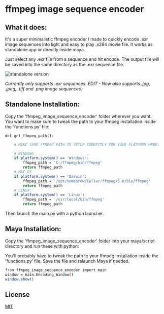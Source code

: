 # ffmpeg image sequence encoder
 

##  What it does:
It's a super minimalistic ffmpeg encoder I made to quickly encode .exr image sequences into light and easy to play .x264 movie file.
It works as standalone app or directly inside maya.

Just select any .exr file from a sequence and hit encode.
The output file will be saved into the same directory as the .exr sequence file.

![standalone version](https://garcia-nicolas.com/wp-content/uploads/2023/06/encoder_script-e1687466584746.png)

*Currently only supports .exr sequences.*
*EDIT - Now also supports .jpg, .jpeg, .tiff and .png image sequences.*

## Standalone Installation:
Copy the 'ffmpeg_image_sequence_encoder' folder wherever you want.
You want to make sure to tweak the path to your ffmpeg installation inside the 'functions.py' file:
```bash
def get_ffmpeg_path():

    # MAKE SURE FFMPEG PATH IS SETUP CORRECTLY FOR YOUR PLATFORM HERE:

    # WINDOWS
    if platform.system() == 'Windows':
        ffmpeg_path = 'C:/ffmpeg/bin/ffmpeg'
        return ffmpeg_path
    # MAC OS
    if platform.system() == 'Darwin':
        ffmpeg_path = '/opt/homebrew/Cellar/ffmpeg/6.0/bin/ffmpeg'
        return ffmpeg_path
    # LINUX
    if platform.system() == 'Linux':
        ffmpeg_path = '/usr/local/bin/ffmpeg'
        return ffmpeg_path
```

Then launch the main.py with a python launcher.


## Maya Installation:
Copy the 'ffmpeg_image_sequence_encoder' folder into your maya/script directory and run these with python:

You'll probably have to tweak the path to your ffmpeg installation inside the 'functions.py' file.
Save the file and relaunch Maya if needed.

```bash
from ffmpeg_image_sequence_encoder import main
window = main.Encoding_Window()
window.show()
```


## License

[MIT](https://choosealicense.com/licenses/mit/)